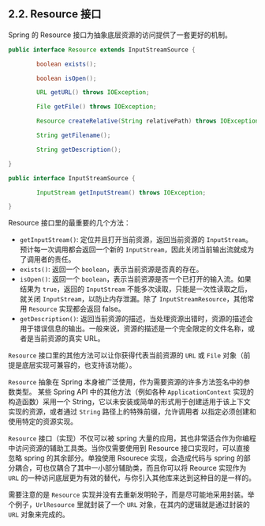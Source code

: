 ## 2.2. Resource 接口

Spring 的 Resource 接口为抽象底层资源的访问提供了一套更好的机制。

```java
public interface Resource extends InputStreamSource {

        boolean exists();

        boolean isOpen();

        URL getURL() throws IOException;

        File getFile() throws IOException;

        Resource createRelative(String relativePath) throws IOException;

        String getFilename();

        String getDescription();

}
```
```java
public interface InputStreamSource {

        InputStream getInputStream() throws IOException;

}
```
Resource 接口里的最重要的几个方法：

* `getInputStream()`: 定位并且打开当前资源，返回当前资源的 `InputStream`。预计每一次调用都会返回一个新的 `InputStream`，因此关闭当前输出流就成为了调用者的责任。
* `exists()`: 返回一个 `boolean`，表示当前资源是否真的存在。
* `isOpen()`: 返回一个 `boolean`，表示当前资源是否一个已打开的输入流。如果结果为 `true`，返回的 `InputStream` 不能多次读取，只能是一次性读取之后，就关闭 `InputStream`，以防止内存泄漏。除了 `InputStreamResource`，其他常用 `Resource` 实现都会返回 false。
* `getDescription()`: 返回当前资源的描述，当处理资源出错时，资源的描述会用于错误信息的输出。一般来说，资源的描述是一个完全限定的文件名称，或者是当前资源的真实 URL。

`Resource` 接口里的其他方法可以让你获得代表当前资源的 `URL` 或 `File` 对象（前提是底层实现可兼容的，也支持该功能）。

`Resource` 抽象在 Spring 本身被广泛使用，作为需要资源的许多方法签名中的参数类型。 某些 Spring API 中的其他方法（例如各种 `ApplicationContext` 实现的构造函数）采用一个 String，它以未安装或简单的形式用于创建适用于该上下文实现的资源，或者通过 `String` 路径上的特殊前缀，允许调用者 以指定必须创建和使用特定的资源实现。

`Resource` 接口（实现）不仅可以被 spring 大量的应用，其也非常适合作为你编程中访问资源的辅助工具类。当你仅需要使用到 Resource 接口实现时，可以直接忽略 spring 的其余部分。单独使用 Rsourece 实现，会造成代码与 spring 的部分耦合，可也仅耦合了其中一小部分辅助类，而且你可以将 Reource 实现作为 `URL` 的一种访问底层更为有效的替代，与你引入其他库来达到这种目的是一样的。

需要注意的是 `Resource` 实现并没有去重新发明轮子，而是尽可能地采用封装。举个例子，`UrlResource` 里就封装了一个 `URL` 对象，在其内的逻辑就是通过封装的 `URL` 对象来完成的。

